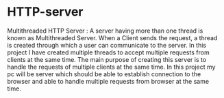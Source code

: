 # HTTP-server
  Multithreaded HTTP Server : A server having more than one thread is known as Multithreaded Server. When a Client sends the request, a thread is created through which a user can communicate to the server. In this project I have created multiple threads to accept multiple requests from clients at the same time.
The main purpose of creating this server is to handle the requests of multiple clients at the same time. In this project my pc will be server which should be able to establish connection to the browser and able to handle multiple requests from browser at the same time.
